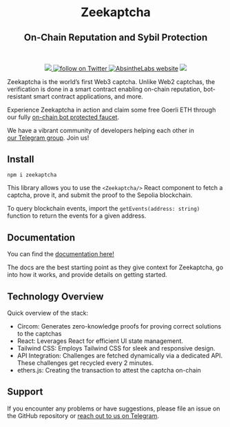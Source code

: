<!-- <p align="center">
  <a href="https://github.com/AbsintheLabs/zeekaptcha">
    <img src="https://xmtp.org/img/logomark.svg" alt="zeekaptcha logo" width="300"/>
  </a>
</p> -->

<p align="center" style="font-size: 2em; margin-top: 0.67em; margin-bottom: 0.67em; font-weight: bold;">Zeekaptcha</p>
<!-- <h1 align="center" style="text-decoration: none;">Zeekaptcha</h1> -->
<h2 align="center">On-Chain Reputation and Sybil Protection</h2>
<br>

<p align="center">
    <!-- <a href="https://github.com/bacalhau-project/bacalhau/releases/" alt="Release">
        <img src="https://img.shields.io/github/v/release/bacalhau-project/bacalhau?display_name=tag" />
        </a> -->
    <!-- <a href="https://github.com/bacalhau-project/bacalhau/pulse" alt="Activity">
        <img src="https://img.shields.io/github/commit-activity/m/bacalhau-project/bacalhau" />
        </a> -->
    <!-- <a href="https://img.shields.io/github/downloads/bacalhau-project/bacalhau/total">
        <img src="https://img.shields.io/github/downloads/bacalhau-project/bacalhau/total" alt="total download">
        </a> -->
      <a href="https://t.me/absinthelabs"> <img src="https://img.shields.io/badge/@absinthelabs-2CA5E0.svg?logo=telegram&label=Telegram"> </a>
    <a href="https://twitter.com/intent/follow?screen_name=absinthe_labs">
        <img src="https://img.shields.io/twitter/follow/absinthe_labs?style=social&logo=twitter" alt="follow on Twitter">
        </a>
    <a href="https://www.absinthelabs.xyz/"> <img alt="AbsintheLabs website" src="https://img.shields.io/badge/website-absinthelabs.xyz-red"></a>
    <a href="https://github.com/bacalhau-project/bacalhau/blob/dev/LICENSE" alt="Contributors">
        <img src="https://img.shields.io/badge/license-GNU GPL-green" />
        </a>
</p>

Zeekaptcha is the world’s first Web3 captcha. Unlike Web2 captchas, the verification is done in a smart contract enabling on-chain reputation, bot-resistant smart contract applications, and more.

Experience Zeekaptcha in action and claim some free Goerli ETH through our fully [on-chain bot protected faucet](https://drops.absinthelabs.xyz).

We have a vibrant community of developers helping each other in [our Telegram group](https://t.me/absinthelabs). Join us!

<!-- ## Quick Start

Get started with a simple webpage that creates Zeekaptcha attestions by running:

`npx create-zeekaptcha-app`

For a more detailed tutorial, visit our docs [here](https://absinthelabs.gitbook.io/zeekaptcha/). -->

## Install

`npm i zeekaptcha`

This library allows you to use the `<Zeekaptcha/>` React component to fetch a captcha, prove it, and submit the proof to the Sepolia blockchain.

To query blockchain events, import the `getEvents(address: string)` function to return the events for a given address. 

<!-- When using the component, set the chain you want to create attestations in this component parameter: <provide code here> -->

## Documentation

You can find the [documentation here!](https://absinthelabs.gitbook.io/zkaptcha/)

The docs are the best starting point as they give context for Zeekaptcha, go into how it works, and provide details on getting started. 

## Technology Overview 
Quick overview of the stack:

- Circom: Generates zero-knowledge proofs for proving correct solutions to the captchas
- React: Leverages React for efficient UI state management.
- Tailwind CSS: Employs Tailwind CSS for sleek and responsive design.
- API Integration: Challenges are fetched dynamically via a dedicated API. These challenges get recycled every 2 minutes.
- ethers.js: Creating the transaction to attest the captcha on-chain

## Support

If you encounter any problems or have suggestions, please file an issue on the GitHub repository or [reach out to us on Telegram](https://t.me/absinthelabs).
